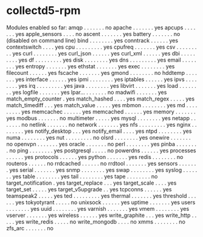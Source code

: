 collectd5-rpm
=============
Modules enabled so far:
    amqp    . . . . . . . no
    apache  . . . . . . . yes
    apcups  . . . . . . . yes
    apple_sensors . . . . no
    ascent  . . . . . . . yes
    battery . . . . . . . no (disabled on command line)
    bind  . . . . . . . . yes
    conntrack . . . . . . yes
    contextswitch . . . . yes
    cpu . . . . . . . . . yes
    cpufreq . . . . . . . yes
    csv . . . . . . . . . yes
    curl  . . . . . . . . yes
    curl_json . . . . . . yes
    curl_xml  . . . . . . yes
    dbi . . . . . . . . . yes
    df  . . . . . . . . . yes
    disk  . . . . . . . . yes
    dns . . . . . . . . . yes
    email . . . . . . . . yes
    entropy . . . . . . . yes
    ethstat . . . . . . . yes
    exec  . . . . . . . . yes
    filecount . . . . . . yes
    fscache . . . . . . . yes
    gmond . . . . . . . . no
    hddtemp . . . . . . . yes
    interface . . . . . . yes
    ipmi  . . . . . . . . yes
    iptables  . . . . . . yes
    ipvs  . . . . . . . . yes
    irq . . . . . . . . . yes
    java  . . . . . . . . yes
    libvirt . . . . . . . yes
    load  . . . . . . . . yes
    logfile . . . . . . . yes
    lpar... . . . . . . . no
    madwifi . . . . . . . yes
    match_empty_counter . yes
    match_hashed  . . . . yes
    match_regex . . . . . yes
    match_timediff  . . . yes
    match_value . . . . . yes
    mbmon . . . . . . . . yes
    md  . . . . . . . . . yes
    memcachec . . . . . . yes
    memcached . . . . . . yes
    memory  . . . . . . . yes
    modbus  . . . . . . . no
    multimeter  . . . . . yes
    mysql . . . . . . . . yes
    netapp  . . . . . . . no
    netlink . . . . . . . no
    network . . . . . . . yes
    nfs . . . . . . . . . yes
    nginx . . . . . . . . yes
    notify_desktop  . . . yes
    notify_email  . . . . yes
    ntpd  . . . . . . . . yes
    numa  . . . . . . . . yes
    nut . . . . . . . . . no
    olsrd . . . . . . . . yes
    onewire . . . . . . . no
    openvpn . . . . . . . yes
    oracle  . . . . . . . no
    perl  . . . . . . . . yes
    pinba . . . . . . . . no
    ping  . . . . . . . . yes
    postgresql  . . . . . no
    powerdns  . . . . . . yes
    processes . . . . . . yes
    protocols . . . . . . yes
    python  . . . . . . . yes
    redis . . . . . . . . no
    routeros  . . . . . . no
    rrdcached . . . . . . no
    rrdtool . . . . . . . yes
    sensors . . . . . . . yes
    serial  . . . . . . . yes
    snmp  . . . . . . . . yes
    swap  . . . . . . . . yes
    syslog  . . . . . . . yes
    table . . . . . . . . yes
    tail  . . . . . . . . yes
    tape  . . . . . . . . no
    target_notification . yes
    target_replace  . . . yes
    target_scale  . . . . yes
    target_set  . . . . . yes
    target_v5upgrade  . . yes
    tcpconns  . . . . . . yes
    teamspeak2  . . . . . yes
    ted . . . . . . . . . yes
    thermal . . . . . . . yes
    threshold . . . . . . yes
    tokyotyrant . . . . . no
    unixsock  . . . . . . yes
    uptime  . . . . . . . yes
    users . . . . . . . . yes
    uuid  . . . . . . . . yes
    varnish . . . . . . . yes
    vmem  . . . . . . . . yes
    vserver . . . . . . . yes
    wireless  . . . . . . yes
    write_graphite  . . . yes
    write_http  . . . . . yes
    write_redis . . . . . no
    write_mongodb . . . . no
    xmms  . . . . . . . . no
    zfs_arc . . . . . . . no
